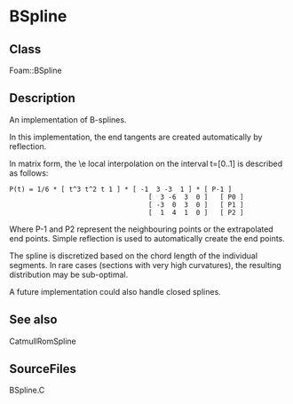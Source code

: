 # BSpline 
## Class
Foam::BSpline

## Description
An implementation of B-splines.

In this implementation, the end tangents are created automatically
by reflection.

In matrix form, the \e local interpolation on the interval t=[0..1] is
described as follows:
```
P(t) = 1/6 * [ t^3 t^2 t 1 ] * [ -1  3 -3  1 ] * [ P-1 ]
                                   [  3 -6  3  0 ]   [ P0 ]
                                   [ -3  0  3  0 ]   [ P1 ]
                                   [  1  4  1  0 ]   [ P2 ]
```

Where P-1 and P2 represent the neighbouring points or the extrapolated
end points. Simple reflection is used to automatically create the end
points.

The spline is discretized based on the chord length of the individual
segments. In rare cases (sections with very high curvatures), the
resulting distribution may be sub-optimal.

A future implementation could also handle closed splines.

## See also
CatmullRomSpline

## SourceFiles
BSpline.C

